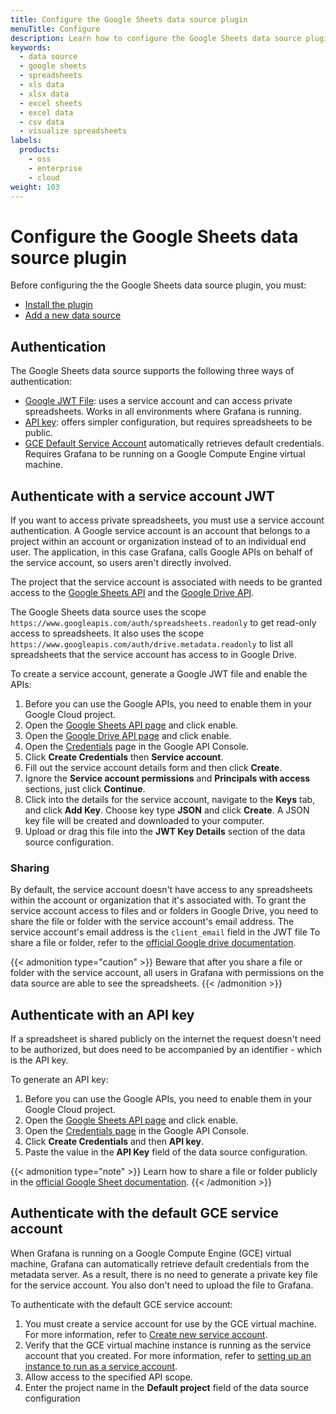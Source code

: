 ```yaml
---
title: Configure the Google Sheets data source plugin
menuTitle: Configure
description: Learn how to configure the Google Sheets data source plugin
keywords:
  - data source
  - google sheets
  - spreadsheets
  - xls data
  - xlsx data
  - excel sheets
  - excel data
  - csv data
  - visualize spreadsheets
labels:
  products:
    - oss
    - enterprise
    - cloud
weight: 103
---
```


# Configure the Google Sheets data source plugin

Before configuring the the Google Sheets data source plugin, you must:
- [Install the plugin](https://grafana.com/docs/grafana/latest/administration/plugin-management/#install-a-plugin)
- [Add a new data source](https://grafana.com/docs/grafana/latest/datasources/#add-a-data-source)

## Authentication

The Google Sheets data source supports the following three ways of authentication:

- [Google JWT File](#authenticate-with-a-service-account-jwt): uses a service account and can access private spreadsheets. Works in all environments where Grafana is running. 
- [API key](#authenticate-with-an-api-key): offers simpler configuration, but requires spreadsheets to be public.
- [GCE Default Service Account](#authenticate-with-the-default-gce-service-account) automatically retrieves default credentials. Requires Grafana to be running on a Google Compute Engine virtual machine.

## Authenticate with a service account JWT

If you want to access private spreadsheets, you must use a service account authentication.
A Google service account is an account that belongs to a project within an account or organization instead of to an individual end user. The application, in this case Grafana, calls Google APIs on behalf of the service account, so users aren't directly involved.

The project that the service account is associated with needs to be granted access to the [Google Sheets API](https://console.cloud.google.com/apis/library/sheets.googleapis.com?q=sheet) and the [Google Drive API](https://console.cloud.google.com/apis/library/drive.googleapis.com?q=drive).

The Google Sheets data source uses the scope `https://www.googleapis.com/auth/spreadsheets.readonly` to get read-only access to spreadsheets. It also uses the scope `https://www.googleapis.com/auth/drive.metadata.readonly` to list all spreadsheets that the service account has access to in Google Drive.

To create a service account, generate a Google JWT file and enable the APIs:

1. Before you can use the Google APIs, you need to enable them in your Google Cloud project.
  1. Open the [Google Sheets API page](https://console.cloud.google.com/apis/library/sheets.googleapis.com?q=sheet) and click enable.
  1. Open the [Google Drive API page](https://console.cloud.google.com/apis/library/drive.googleapis.com?q=drive) and click enable.
1. Open the [Credentials](https://console.developers.google.com/apis/credentials) page in the Google API Console.
1. Click **Create Credentials** then **Service account**.
1. Fill out the service account details form and then click **Create**.
1. Ignore the **Service account permissions** and **Principals with access** sections, just click **Continue**.
1. Click into the details for the service account, navigate to the **Keys** tab, and click **Add Key**. Choose key type **JSON** and click **Create**. A JSON key file will be created and downloaded to your computer.
1. Upload or drag this file into the **JWT Key Details** section of the data source configuration.

### Sharing

By default, the service account doesn't have access to any spreadsheets within the account or organization that it's associated with.
To grant the service account access to files and or folders in Google Drive, you need to share the file or folder with the service account's email address.
The service account's email address is the `client_email` field in the JWT file
To share a file or folder, refer to the [official Google drive documentation](https://support.google.com/drive/answer/2494822?co=GENIE.Platform%3DDesktop&hl=en#share_publicly).

{{< admonition type="caution" >}}
Beware that after you share a file or folder with the service account, all users in Grafana with permissions on the data source are able to see the spreadsheets.
{{< /admonition >}}

## Authenticate with an API key

If a spreadsheet is shared publicly on the internet the request doesn't need to be authorized, but does need to be accompanied by an identifier - which is the API key.

To generate an API key:

1. Before you can use the Google APIs, you need to enable them in your Google Cloud project.
  1. Open the [Google Sheets API page](https://console.cloud.google.com/apis/library/sheets.googleapis.com?q=sheet) and click enable.
1. Open the [Credentials page](https://console.developers.google.com/apis/credentials) in the Google API Console.
1. Click **Create Credentials** and then **API key**.
1. Paste the value in the **API Key** field of the data source configuration.

{{< admonition type="note" >}}
Learn how to share a file or folder publicly in the [official Google Sheet documentation](https://support.google.com/a/users/answer/13309904#sheets_share_link).
{{< /admonition >}}

## Authenticate with the default GCE service account

When Grafana is running on a Google Compute Engine (GCE) virtual machine, Grafana can automatically retrieve default credentials from the metadata server.
As a result, there is no need to generate a private key file for the service account.
You also don't need to upload the file to Grafana.

To authenticate with the default GCE service account:

1. You must create a service account for use by the GCE virtual machine.
   For more information, refer to [Create new service account](https://cloud.google.com/compute/docs/access/create-enable-service-accounts-for-instances#createanewserviceaccount).
1. Verify that the GCE virtual machine instance is running as the service account that you created.
   For more information, refer to [setting up an instance to run as a service account](https://cloud.google.com/compute/docs/access/create-enable-service-accounts-for-instances#using).
1. Allow access to the specified API scope.
1. Enter the project name in the **Default project** field of the data source configuration